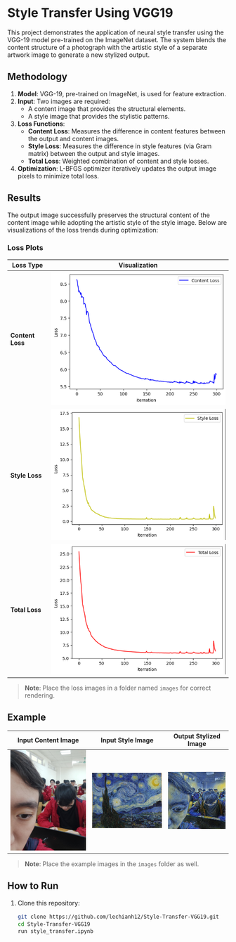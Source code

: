 # Style Transfer Using VGG19

This project demonstrates the application of neural style transfer using the VGG-19 model pre-trained on the ImageNet dataset. The system blends the content structure of a photograph with the artistic style of a separate artwork image to generate a new stylized output.

## Methodology

1. **Model**: VGG-19, pre-trained on ImageNet, is used for feature extraction.
2. **Input**: Two images are required:
   - A content image that provides the structural elements.
   - A style image that provides the stylistic patterns.
3. **Loss Functions**:
   - **Content Loss**: Measures the difference in content features between the output and content images.
   - **Style Loss**: Measures the difference in style features (via Gram matrix) between the output and style images.
   - **Total Loss**: Weighted combination of content and style losses.
4. **Optimization**: L-BFGS optimizer iteratively updates the output image pixels to minimize total loss.

## Results

The output image successfully preserves the structural content of the content image while adopting the artistic style of the style image. Below are visualizations of the loss trends during optimization:

### Loss Plots
| Loss Type       | Visualization                       |
|------------------|-------------------------------------|
| **Content Loss** | ![Content Loss](images/contentloss.png)  |
| **Style Loss**   | ![Style Loss](images/styleloss.png)      |
| **Total Loss**   | ![Total Loss](images/totalloss.png)      |

> **Note**: Place the loss images in a folder named `images` for correct rendering.

## Example

| Input Content Image | Input Style Image | Output Stylized Image |
|----------------------|-------------------|------------------------|
| ![Content Image](images/68fc62ae-fc42-43a1-99c7-bbaa8055e140.jpg) | ![Style Image](images/Van_Gogh_-_Starry_Night_-_Google_Art_Project.jpg) | ![Output Image](images/output_image.jpg) |

> **Note**: Place the example images in the `images` folder as well.

## How to Run

1. Clone this repository:
   ```bash
   git clone https://github.com/lechianh12/Style-Transfer-VGG19.git
   cd Style-Transfer-VGG19
   run style_transfer.ipynb
